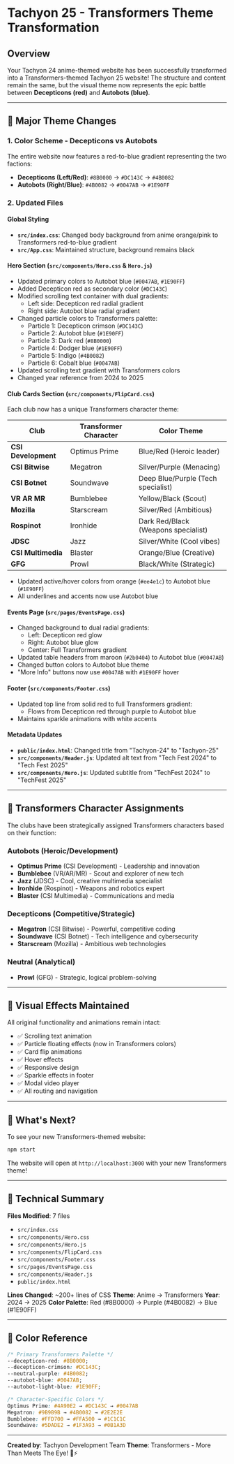 # Tachyon 25 - Transformers Theme Transformation

## Overview
Your Tachyon 24 anime-themed website has been successfully transformed into a Transformers-themed Tachyon 25 website! The structure and content remain the same, but the visual theme now represents the epic battle between **Decepticons (red)** and **Autobots (blue)**.

---

## 🎨 Major Theme Changes

### 1. **Color Scheme - Decepticons vs Autobots**
The entire website now features a red-to-blue gradient representing the two factions:
- **Decepticons (Left/Red)**: `#8B0000` → `#DC143C` → `#4B0082`
- **Autobots (Right/Blue)**: `#4B0082` → `#0047AB` → `#1E90FF`

### 2. **Updated Files**

#### **Global Styling**
- **`src/index.css`**: Changed body background from anime orange/pink to Transformers red-to-blue gradient
- **`src/App.css`**: Maintained structure, background remains black

#### **Hero Section** (`src/components/Hero.css` & `Hero.js`)
- Updated primary colors to Autobot blue (`#0047AB`, `#1E90FF`)
- Added Decepticon red as secondary color (`#DC143C`)
- Modified scrolling text container with dual gradients:
  - Left side: Decepticon red radial gradient
  - Right side: Autobot blue radial gradient
- Changed particle colors to Transformers palette:
  - Particle 1: Decepticon crimson (`#DC143C`)
  - Particle 2: Autobot blue (`#1E90FF`)
  - Particle 3: Dark red (`#8B0000`)
  - Particle 4: Dodger blue (`#1E90FF`)
  - Particle 5: Indigo (`#4B0082`)
  - Particle 6: Cobalt blue (`#0047AB`)
- Updated scrolling text gradient with Transformers colors
- Changed year reference from 2024 to 2025

#### **Club Cards Section** (`src/components/FlipCard.css`)
Each club now has a unique Transformers character theme:

| Club | Transformer Character | Color Theme |
|------|----------------------|-------------|
| **CSI Development** | Optimus Prime | Blue/Red (Heroic leader) |
| **CSI Bitwise** | Megatron | Silver/Purple (Menacing) |
| **CSI Botnet** | Soundwave | Deep Blue/Purple (Tech specialist) |
| **VR AR MR** | Bumblebee | Yellow/Black (Scout) |
| **Mozilla** | Starscream | Silver/Red (Ambitious) |
| **Rospinot** | Ironhide | Dark Red/Black (Weapons specialist) |
| **JDSC** | Jazz | Silver/White (Cool vibes) |
| **CSI Multimedia** | Blaster | Orange/Blue (Creative) |
| **GFG** | Prowl | Black/White (Strategic) |

- Updated active/hover colors from orange (`#ee4e1c`) to Autobot blue (`#1E90FF`)
- All underlines and accents now use Autobot blue

#### **Events Page** (`src/pages/EventsPage.css`)
- Changed background to dual radial gradients:
  - Left: Decepticon red glow
  - Right: Autobot blue glow
  - Center: Full Transformers gradient
- Updated table headers from maroon (`#2b0404`) to Autobot blue (`#0047AB`)
- Changed button colors to Autobot blue theme
- "More Info" buttons now use `#0047AB` with `#1E90FF` hover

#### **Footer** (`src/components/Footer.css`)
- Updated top line from solid red to full Transformers gradient:
  - Flows from Decepticon red through purple to Autobot blue
- Maintains sparkle animations with white accents

#### **Metadata Updates**
- **`public/index.html`**: Changed title from "Tachyon-24" to "Tachyon-25"
- **`src/components/Header.js`**: Updated alt text from "Tech Fest 2024" to "Tech Fest 2025"
- **`src/components/Hero.js`**: Updated subtitle from "TechFest 2024" to "TechFest 2025"

---

## 🤖 Transformers Character Assignments

The clubs have been strategically assigned Transformers characters based on their function:

### **Autobots (Heroic/Development)**
- **Optimus Prime** (CSI Development) - Leadership and innovation
- **Bumblebee** (VR/AR/MR) - Scout and explorer of new tech
- **Jazz** (JDSC) - Cool, creative multimedia specialist
- **Ironhide** (Rospinot) - Weapons and robotics expert
- **Blaster** (CSI Multimedia) - Communications and media

### **Decepticons (Competitive/Strategic)**
- **Megatron** (CSI Bitwise) - Powerful, competitive coding
- **Soundwave** (CSI Botnet) - Tech intelligence and cybersecurity
- **Starscream** (Mozilla) - Ambitious web technologies

### **Neutral (Analytical)**
- **Prowl** (GFG) - Strategic, logical problem-solving

---

## 🎯 Visual Effects Maintained

All original functionality and animations remain intact:
- ✅ Scrolling text animation
- ✅ Particle floating effects (now in Transformers colors)
- ✅ Card flip animations
- ✅ Hover effects
- ✅ Responsive design
- ✅ Sparkle effects in footer
- ✅ Modal video player
- ✅ All routing and navigation

---

## 🚀 What's Next?

To see your new Transformers-themed website:

```bash
npm start
```

The website will open at `http://localhost:3000` with your new Transformers theme!

---

## 📝 Technical Summary

**Files Modified**: 7 files
- `src/index.css`
- `src/components/Hero.css`
- `src/components/Hero.js`
- `src/components/FlipCard.css`
- `src/components/Footer.css`
- `src/pages/EventsPage.css`
- `src/components/Header.js`
- `public/index.html`

**Lines Changed**: ~200+ lines of CSS
**Theme**: Anime → Transformers
**Year**: 2024 → 2025
**Color Palette**: Red (#8B0000) → Purple (#4B0082) → Blue (#1E90FF)

---

## 🎨 Color Reference

```css
/* Primary Transformers Palette */
--decepticon-red: #8B0000;
--decepticon-crimson: #DC143C;
--neutral-purple: #4B0082;
--autobot-blue: #0047AB;
--autobot-light-blue: #1E90FF;

/* Character-Specific Colors */
Optimus Prime: #4A90E2 → #DC143C → #0047AB
Megatron: #9B9B9B → #4B0082 → #2E2E2E
Bumblebee: #FFD700 → #FFA500 → #1C1C1C
Soundwave: #5DADE2 → #1F3A93 → #0B1A3D
```

---

**Created by**: Tachyon Development Team
**Theme**: Transformers - More Than Meets The Eye! 🤖⚡
